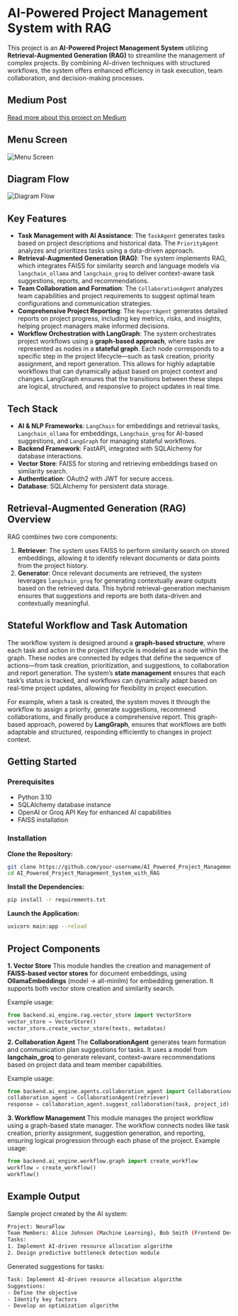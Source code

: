 # **AI-Powered Project Management System with RAG**

This project is an **AI-Powered Project Management System** utilizing **Retrieval-Augmented Generation (RAG)** to streamline the management of complex projects. By combining AI-driven techniques with structured workflows, the system offers enhanced efficiency in task execution, team collaboration, and decision-making processes.

## **Medium Post**
[Read more about this project on Medium](https://medium.com/p/ff90951930c1)

## **Menu Screen**
![Menu Screen](menu.png)

## **Diagram Flow**
![Diagram Flow](graph_flow.png)

## **Key Features**

- **Task Management with AI Assistance**: The `TaskAgent` generates tasks based on project descriptions and historical data. The `PriorityAgent` analyzes and prioritizes tasks using a data-driven approach.
- **Retrieval-Augmented Generation (RAG)**: The system implements RAG, which integrates FAISS for similarity search and language models via `langchain_ollama` and `langchain_groq` to deliver context-aware task suggestions, reports, and recommendations.
- **Team Collaboration and Formation**: The `CollaborationAgent` analyzes team capabilities and project requirements to suggest optimal team configurations and communication strategies.
- **Comprehensive Project Reporting**: The `ReportAgent` generates detailed reports on project progress, including key metrics, risks, and insights, helping project managers make informed decisions.
- **Workflow Orchestration with LangGraph**: The system orchestrates project workflows using a **graph-based approach**, where tasks are represented as nodes in a **stateful graph**. Each node corresponds to a specific step in the project lifecycle—such as task creation, priority assignment, and report generation. This allows for highly adaptable workflows that can dynamically adjust based on project context and changes. LangGraph ensures that the transitions between these steps are logical, structured, and responsive to project updates in real time.

## **Tech Stack**

- **AI & NLP Frameworks**: `LangChain` for embeddings and retrieval tasks, `Langchain_ollama` for embeddings, `Langchain_groq` for AI-based suggestions, and `LangGraph` for managing stateful workflows.
- **Backend Framework**: FastAPI, integrated with SQLAlchemy for database interactions.
- **Vector Store**: FAISS for storing and retrieving embeddings based on similarity search.
- **Authentication**: OAuth2 with JWT for secure access.
- **Database**: SQLAlchemy for persistent data storage.

## **Retrieval-Augmented Generation (RAG) Overview**

RAG combines two core components:
1. **Retriever**: The system uses FAISS to perform similarity search on stored embeddings, allowing it to identify relevant documents or data points from the project history.
2. **Generator**: Once relevant documents are retrieved, the system leverages `langchain_groq` for generating contextually aware outputs based on the retrieved data. This hybrid retrieval-generation mechanism ensures that suggestions and reports are both data-driven and contextually meaningful.

## **Stateful Workflow and Task Automation**

The workflow system is designed around a **graph-based structure**, where each task and action in the project lifecycle is modeled as a node within the graph. These nodes are connected by edges that define the sequence of actions—from task creation, prioritization, and suggestions, to collaboration and report generation. The system’s **state management** ensures that each task’s status is tracked, and workflows can dynamically adapt based on real-time project updates, allowing for flexibility in project execution.

For example, when a task is created, the system moves it through the workflow to assign a priority, generate suggestions, recommend collaborations, and finally produce a comprehensive report. This graph-based approach, powered by **LangGraph**, ensures that workflows are both adaptable and structured, responding efficiently to changes in project context.


## **Getting Started**

### **Prerequisites**

- Python 3.10
- SQLAlchemy database instance
- OpenAI or Groq API Key for enhanced AI capabilities
- FAISS installation


### **Installation**

**Clone the Repository:**
```bash
git clone https://github.com/your-username/AI_Powered_Project_Management_System_with_RAG.git
cd AI_Powered_Project_Management_System_with_RAG
 ```

**Install the Dependencies:**
```bash
pip install -r requirements.txt
```

**Launch the Application:**
```bash
uvicorn main:app --reload
```

## **Project Components**

**1. Vector Store**
This module handles the creation and management of **FAISS-based vector stores** for document embeddings, using **OllamaEmbeddings** (model -> all-minilm) for embedding generation. It supports both vector store creation and similarity search.

Example usage:
```python
from backend.ai_engine.rag.vector_store import VectorStore
vector_store = VectorStore()
vector_store.create_vector_store(texts, metadatas)
```

**2. Collaboration Agent**
The **CollaborationAgent** generates team formation and communication plan suggestions for tasks. It uses a model from **langchain_groq** to generate relevant, context-aware recommendations based on project data and team member capabilities.

Example usage:
```python
from backend.ai_engine.agents.collaboration_agent import CollaborationAgent
collaboration_agent = CollaborationAgent(retriever)
response = collaboration_agent.suggest_collaboration(task, project_id)
```

**3. Workflow Management**
This module manages the project workflow using a graph-based state manager. The workflow connects nodes like task creation, priority assignment, suggestion generation, and reporting, ensuring logical progression through each phase of the project.
Example usage:
```python
from backend.ai_engine.workflow.graph import create_workflow
workflow = create_workflow()
workflow()
```

## **Example Output**

Sample project created by the AI system:
```bash
Project: NeuraFlow
Team Members: Alice Johnson (Machine Learning), Bob Smith (Frontend Development), Charlie Brown (Backend Development)
Tasks:
1. Implement AI-driven resource allocation algorithm
2. Design predictive bottleneck detection module
```

Generated suggestions for tasks:
```bash
Task: Implement AI-driven resource allocation algorithm
Suggestions:
- Define the objective
- Identify key factors
- Develop an optimization algorithm
```

